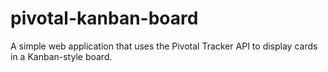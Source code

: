 # pivotal-kanban-board
A simple web application that uses the Pivotal Tracker API to display cards in a Kanban-style board.
